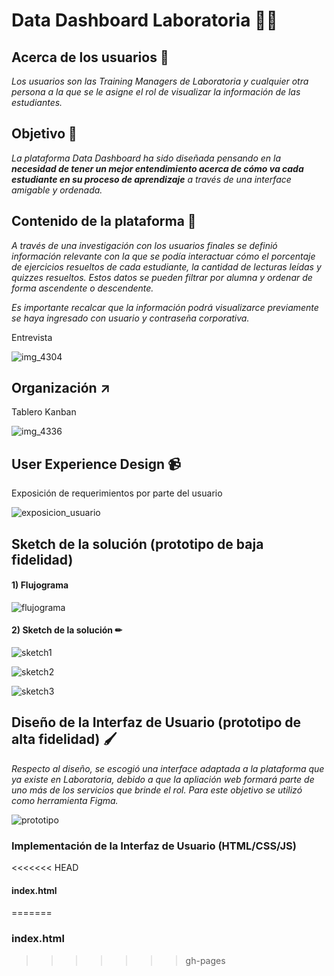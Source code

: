 # Data Dashboard Laboratoria 👩‍💻

## Acerca de los usuarios 👫

*Los usuarios son las Training Managers de Laboratoria y cualquier otra persona a la que se le asigne el rol de visualizar la información de las estudiantes.*

## Objetivo 📌

*La plataforma Data Dashboard ha sido diseñada pensando en la* ***necesidad de tener un mejor entendimiento acerca de cómo va cada estudiante en su proceso de aprendizaje*** *a través de una interface amigable y ordenada.*


## Contenido de la plataforma 📓

*A través de una investigación con los usuarios finales se definió información relevante con la que se podía interactuar cómo el porcentaje de ejercicios resueltos de cada estudiante, la cantidad de lecturas leídas y quizzes resueltos. Estos datos se pueden filtrar por alumna y ordenar de forma ascendente o descendente.*

*Es importante recalcar que la información podrá visualizarce previamente se haya ingresado con usuario y contraseña corporativa.*

Entrevista

![img_4304](https://user-images.githubusercontent.com/39319360/41465550-3756f45a-7064-11e8-92aa-1df625d956fb.JPG)


## Organización ↗
Tablero Kanban

![img_4336](https://user-images.githubusercontent.com/39319360/41464895-8d1bf6d6-7061-11e8-9c39-752d1027b8ae.JPG)

## User Experience Design 📹

Exposición de requerimientos por parte del usuario

![exposicion_usuario](https://user-images.githubusercontent.com/39319360/41465506-05c34cb8-7064-11e8-94e3-9ba3cc33aa01.jpg)

## Sketch de la solución (prototipo de baja fidelidad)

#### 1) Flujograma 

![flujograma](https://user-images.githubusercontent.com/39319360/41474458-aa1ac72e-7081-11e8-8c47-71aef8086104.jpg)

#### 2) Sketch de la solución ✏

![sketch1](https://user-images.githubusercontent.com/39319360/41475151-9698dd92-7083-11e8-9577-7158d58f0ac2.png)

![sketch2](https://user-images.githubusercontent.com/39319360/41475162-9cf3650e-7083-11e8-83c2-fe6bb139e43c.png)

![sketch3](https://user-images.githubusercontent.com/39319360/41475173-9fa38c20-7083-11e8-9348-064d3a5ffffc.png)

## Diseño de la Interfaz de Usuario (prototipo de alta fidelidad) 🖌

*Respecto al diseño, se escogió una interface adaptada a la plataforma que ya existe en Laboratoria, debido a que la apliación web formará parte de uno más de los servicios que brinde el rol. Para este objetivo se utilizó como herramienta Figma.*

![prototipo](https://user-images.githubusercontent.com/38537678/41785117-33fe18c6-7607-11e8-8adc-5fcf55f69a5e.png)



### Implementación de la Interfaz de Usuario (HTML/CSS/JS)
<<<<<<< HEAD
#### index.html
=======
### index.html
>>>>>>> gh-pages
